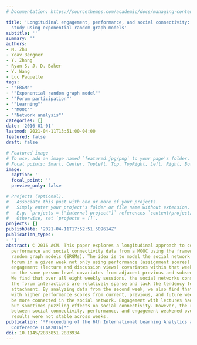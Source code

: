 ```yaml
---
# Documentation: https://sourcethemes.com/academic/docs/managing-content/

title: 'Longitudinal engagement, performance, and social connectivity: A MOOC case
  study using exponential random graph models'
subtitle: ''
summary: ''
authors:
- M. Zhu
- Yoav Bergner
- Y. Zhang
- Ryan S. J. D. Baker
- Y. Wang
- Luc Paquette
tags:
- '"ERGM"'
- '"Exponential random graph model"'
- '"Forum participation"'
- '"Learning"'
- '"MOOC"'
- '"Network analysis"'
categories: []
date: '2016-01-01'
lastmod: 2021-04-11T13:51:00-04:00
featured: false
draft: false

# Featured image
# To use, add an image named `featured.jpg/png` to your page's folder.
# Focal points: Smart, Center, TopLeft, Top, TopRight, Left, Right, BottomLeft, Bottom, BottomRight.
image:
  caption: ''
  focal_point: ''
  preview_only: false

# Projects (optional).
#   Associate this post with one or more of your projects.
#   Simply enter your project's folder or file name without extension.
#   E.g. `projects = ["internal-project"]` references `content/project/deep-learning/index.md`.
#   Otherwise, set `projects = []`.
projects: []
publishDate: '2021-04-11T17:52:51.509614Z'
publication_types:
- '1'
abstract: © 2016 ACM. This paper explores a longitudinal approach to combining engagement,
  performance and social connectivity data from a MOOC using the framework of exponential
  random graph models (ERGMs). The idea is to model the social network in the discussion
  forum in a given week not only using performance (assignment scores) and overall
  engagement (lecture and discussion views) covariates within that week, but also
  on the same person-level covariates from adjacent previous and subsequent weeks.
  We find that over all eight weekly sessions, the social networks constructed from
  the forum interactions are relatively sparse and lack the tendency for preferential
  attachment. By analyzing data from the second week, we also find that individuals
  with higher performance scores from current, previous, and future weeks tend to
  be more connected in the social network. Engagement with lectures had significant
  but sometimes puzzling effects on social connectivity. However, the relationships
  between social connectivity, performance, and engagement weakened over time, and
  results were not stable across weeks.
publication: '*Proceeding of the 6th International Learning Analytics and Knowledge
  Conference (LAK2016)*'
doi: 10.1145/2883851.2883934
---
```

